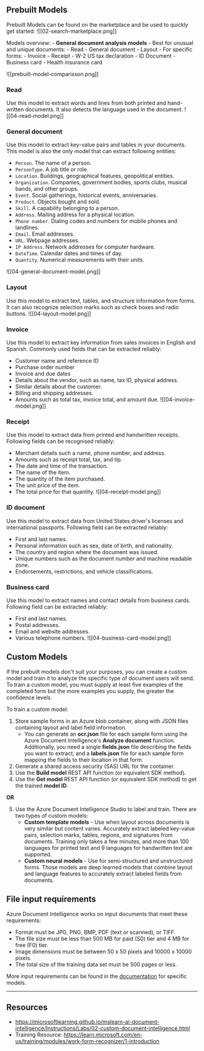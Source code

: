 ## Prebuilt Models

Prebuilt Models can be found on the marketplace and be used to quickly get started: ![[02-search-marketplace.png]]

Models overview: - **General document analysis models** - Best for unusual and unique documents: - Read - General document - Layout - For specific forms: - Invoice - Receipt - W-2 US tax declaration - ID Document - Business card - Health insurance card

![[prebuilt-model-comparisson.png]]

### Read

Use this model to extract words and lines from both printed and hand-written documents. It also detects the language used in the document. ![[04-read-model.png]]

### General document

Use this model to extract key-value pairs and tables in your documents. This model is also the only model that can extract following entities:

-   `Person`. The name of a person.
-   `PersonType`. A job title or role.
-   `Location`. Buildings, geographical features, geopolitical entities.
-   `Organization`. Companies, government bodies, sports clubs, musical bands, and other groups.
-   `Event`. Social gatherings, historical events, anniversaries.
-   `Product`. Objects bought and sold.
-   `Skill`. A capability belonging to a person.
-   `Address`. Mailing address for a physical location.
-   `Phone number`. Dialing codes and numbers for mobile phones and landlines.
-   `Email`. Email addresses.
-   `URL`. Webpage addresses.
-   `IP Address`. Network addresses for computer hardware.
-   `DateTime`. Calendar dates and times of day.
-   `Quantity`. Numerical measurements with their units.

![[04-general-document-model.png]]

### Layout

Use this model to extract text, tables, and structure information from forms. It can also recognize selection marks such as check boxes and radio buttons. ![[04-layout-model.png]]

### Invoice

Use this model to extract key information from sales invoices in English and Spanish. Commonly used fields that can be extracted reliably:

-   Customer name and reference ID
-   Purchase order number
-   Invoice and due dates
-   Details about the vendor, such as name, tax ID, physical address.
-   Similar details about the customer.
-   Billing and shipping addresses.
-   Amounts such as total tax, invoice total, and amount due. ![[04-invoice-model.png]]

### Receipt

Use this model to extract data from printed and handwritten receipts. Following fields can be recognised reliably:

-   Merchant details such a name, phone number, and address.
-   Amounts such as receipt total, tax, and tip.
-   The date and time of the transaction.
-   The name of the item.
-   The quantity of the item purchased.
-   The unit price of the item.
-   The total price for that quantity. ![[04-receipt-model.png]]

### ID document

Use this model to extract data from United States driver's licenses and international passports. Following field can be extracted reliably:

-   First and last names.
-   Personal information such as sex, date of birth, and nationality.
-   The country and region where the document was issued.
-   Unique numbers such as the document number and machine readable zone.
-   Endorsements, restrictions, and vehicle classifications.

### Business card

Use this model to extract names and contact details from business cards. Following field can be extracted reliably:

-   First and last names.
-   Postal addresses.
-   Email and website addresses.
-   Various telephone numbers. ![[04-business-card-model.png]]

## Custom Models

If the prebuilt models don't suit your purposes, you can create a custom model and train it to analyze the specific type of document users will send. To train a custom model, you must supply at least five examples of the completed form but the more examples you supply, the greater the confidence levels.

To train a custom model:

1. Store sample forms in an Azure blob container, along with JSON files containing layout and label field information.
    - You can generate an **ocr.json** file for each sample form using the Azure Document Intelligence's **Analyze document** function. Additionally, you need a single **fields.json** file describing the fields you want to extract, and a **labels.json** file for each sample form mapping the fields to their location in that form.
2. Generate a shared access security (SAS) URL for the container.
3. Use the **Build model** REST API function (or equivalent SDK method).
4. Use the **Get model** REST API function (or equivalent SDK method) to get the trained **model ID**.

**OR**

5. Use the Azure Document Intelligence Studio to label and train. There are two types of custom models:
    - **Custom template models** - Use when layout across documents is very similar but content varies. Accurately extract labeled key-value pairs, selection marks, tables, regions, and signatures from documents. Training only takes a few minutes, and more than 100 languages for printed text and 9 languages for handwritten text are supported.
    - **Custom neural models** - Use for semi-structured and unstructured forms. Those models are deep learned models that combine layout and language features to accurately extract labeled fields from documents.

## File input requirements

Azure Document Intelligence works on input documents that meet these requirements:

-   Format must be JPG, PNG, BMP, PDF (text or scanned), or TIFF.
-   The file size must be less than 500 MB for paid (S0) tier and 4 MB for free (F0) tier.
-   Image dimensions must be between 50 x 50 pixels and 10000 x 10000 pixels.
-   The total size of the training data set must be 500 pages or less.

More input requirements can be found in the [documentation](https://learn.microsoft.com/en-us/azure/cognitive-services/form-recognizer/overview) for specific models.

---

## Resources

-   https://microsoftlearning.github.io/mslearn-ai-document-intelligence/Instructions/Labs/02-custom-document-intelligence.html
-   Training Resource: https://learn.microsoft.com/en-us/training/modules/work-form-recognizer/1-introduction

